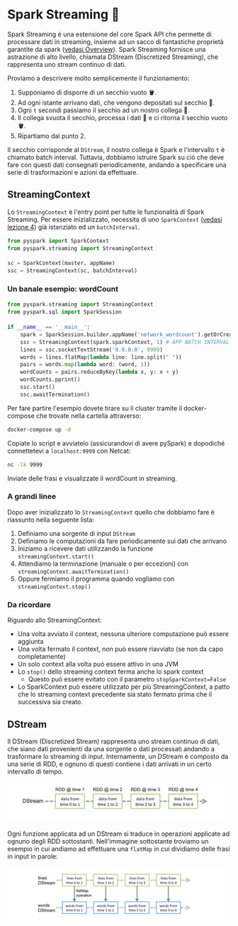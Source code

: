 # Spark Streaming 🚀

Spark Streaming è una estensione del core Spark API che permette di processare dati in streaming, insieme ad un sacco di fantastiche proprietà garantite da spark ([vedasi Overview](https://spark.apache.org/docs/latest/streaming-programming-guide.html#overview)). Spark Streaming fornisce una astrazione di alto livello, chiamata DStream (Discretized Streaming), che rappresenta uno stream continuo di dati. 

Proviamo a descrivere molto semplicemente il funzionamento: 

1. Supponiamo di disporre di un secchio vuoto 🪣.
2. Ad ogni istante arrivano dati, che vengono depositati sul secchio 📨.
3. Ogni `t` secondi passiamo il secchio ad un nostro collega 👷.
4. Il collega svuota il secchio, processa i dati 🔨 e ci ritorna il secchio vuoto 🪣. 
5. Ripartiamo dal punto 2.  

Il secchio corrisponde al `DStream`, il nostro collega è Spark e l'intervallo `t` è chiamato batch interval. Tuttavia, dobbiamo istruire Spark su ciò che deve fare con questi dati consegnati periodicamente, andando a specificare una serie di trasformazioni e azioni da effettuare. 



## StreamingContext 

Lo `StreamingContext` è l'entry point per tutte le funzionalità di Spark Streaming. Per essere inizializzato, necessita di uno `SparkContext` ([vedasi lezione 4](https://github.com/LemuelPuglisi/TutoratoTap/tree/main/Lesson_n4#il-ruolo-del-driver)) già istanziato ed un `batchInterval`.  

```python
from pyspark import SparkContext
from pyspark.streaming import StreamingContext

sc = SparkContext(master, appName)
ssc = StreamingContext(sc, batchInterval)
```



### Un banale esempio: wordCount

```python
from pyspark.streaming import StreamingContext
from pyspark.sql import SparkSession 

if __name__ == '__main__':
    spark = SparkSession.builder.appName('network_wordcount').getOrCreate()
    ssc = StreamingContext(spark.sparkContext, 1) # APP BATCH INTERVAL = 1s
    lines = ssc.socketTextStream('0.0.0.0', 9999)
    words = lines.flatMap(lambda line: line.split(" "))
    pairs = words.map(lambda word: (word, 1))
    wordCounts = pairs.reduceByKey(lambda x, y: x + y)
    wordCounts.pprint()
    ssc.start()
    ssc.awaitTermination()
```

Per fare partire l'esempio dovete tirare su il cluster tramite il docker-compose che trovate nella cartella attraverso:

```bash
docker-compose up -d
```

Copiate lo script e avviatelo (assicurandovi di avere pySpark) e dopodiché connettetevi a `localhost:9999` con Netcat: 

```bash
nc -lk 9999
```

Inviate delle frasi e visualizzate il wordCount in streaming. 



### A grandi linee

Dopo aver inizializzato lo `StreamingContext` quello che dobbiamo fare è riassunto nella seguente lista: 

1. Definiamo una sorgente di input `DStream`
2. Definiamo le computazioni da fare periodicamente sui dati che arrivano
3. Iniziamo a ricevere dati utilizzando la funzione `streamingContext.start()`
4. Attendiamo la terminazione (manuale o per eccezioni) con `streamingContext.awaitTermination()`
5. Oppure fermiamo il programma quando vogliamo con `streamingContext.stop()`



### Da ricordare

Riguardo allo StreamingContext: 

* Una volta avviato il context, nessuna ulteriore computazione può essere aggiunta
* Una volta fermato il context, non può essere riavviato (se non da capo completamente)
* Un solo context alla volta può essere attivo in una JVM
* Lo `stop()` dello streaming context ferma anche lo spark context
  * Questo può essere evitato con il parametro `stopSparkContext=False`
* Lo SparkContext può essere utilizzato per più StreamingContext, a patto che lo streaming context precedente sia stato fermato prima che il successiva sia creato. 



## DStream

Il DStream (Discretized Stream) rappresenta uno stream continuo di dati, che siano dati provenienti da una sorgente o dati processati andando a trasformare lo streaming di input. Internamente, un DStream è composto da una serie di RDD, e ognuno di questi contiene i dati arrivati in un certo intervallo di tempo. 

![image-20220515124701133](readme.assets/image-20220515124701133.png)

Ogni funzione applicata ad un DStream si traduce in operazioni applicate ad ognuno degli RDD sottostanti. Nell'immagine sottostante troviamo un esempio in cui andiamo ad effettuare una `flatMap` in cui dividiamo delle frasi in input in parole: 

![image-20220515124847022](readme.assets/image-20220515124847022.png)







